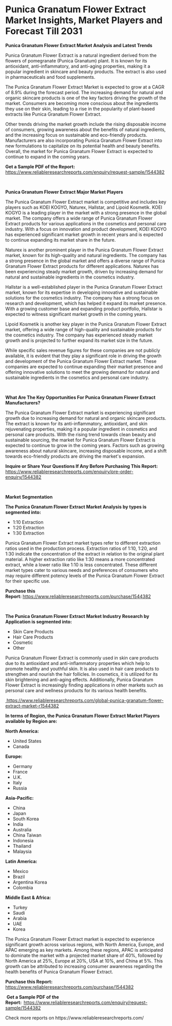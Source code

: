 <p><h1>Punica Granatum Flower Extract Market Insights, Market Players and Forecast Till 2031</h1></p><p><strong>Punica Granatum Flower Extract Market Analysis and Latest Trends</strong></p>
<p><p>Punica Granatum Flower Extract is a natural ingredient derived from the flowers of pomegranate (Punica Granatum) plant. It is known for its antioxidant, anti-inflammatory, and anti-aging properties, making it a popular ingredient in skincare and beauty products. The extract is also used in pharmaceuticals and food supplements.</p><p>The Punica Granatum Flower Extract Market is expected to grow at a CAGR of 8.9% during the forecast period. The increasing demand for natural and organic skincare products is one of the key factors driving the growth of the market. Consumers are becoming more conscious about the ingredients they use on their skin, leading to a rise in the popularity of plant-based extracts like Punica Granatum Flower Extract.</p><p>Other trends driving the market growth include the rising disposable income of consumers, growing awareness about the benefits of natural ingredients, and the increasing focus on sustainable and eco-friendly products. Manufacturers are also incorporating Punica Granatum Flower Extract into new formulations to capitalize on its potential health and beauty benefits. Overall, the market for Punica Granatum Flower Extract is expected to continue to expand in the coming years.</p></p>
<p><strong>Get a Sample PDF of the Report:&nbsp;</strong> <a href="https://www.reliableresearchreports.com/enquiry/request-sample/1544382">https://www.reliableresearchreports.com/enquiry/request-sample/1544382</a></p>
<p>&nbsp;</p>
<p><strong>Punica Granatum Flower Extract Major Market Players</strong></p>
<p><p>The Punica Granatum Flower Extract market is competitive and includes key players such as KOEI KOGYO, Naturex, Hallstar, and Lipoid Kosmetik. KOEI KOGYO is a leading player in the market with a strong presence in the global market. The company offers a wide range of Punica Granatum Flower Extract products for various applications in the cosmetics and personal care industry. With a focus on innovation and product development, KOEI KOGYO has experienced significant market growth in recent years and is expected to continue expanding its market share in the future.</p><p>Naturex is another prominent player in the Punica Granatum Flower Extract market, known for its high-quality and natural ingredients. The company has a strong presence in the global market and offers a diverse range of Punica Granatum Flower Extract products for different applications. Naturex has been experiencing steady market growth, driven by increasing demand for natural and sustainable ingredients in the cosmetics industry.</p><p>Hallstar is a well-established player in the Punica Granatum Flower Extract market, known for its expertise in developing innovative and sustainable solutions for the cosmetics industry. The company has a strong focus on research and development, which has helped it expand its market presence. With a growing customer base and expanding product portfolio, Hallstar is expected to witness significant market growth in the coming years.</p><p>Lipoid Kosmetik is another key player in the Punica Granatum Flower Extract market, offering a wide range of high-quality and sustainable products for the cosmetics industry. The company has experienced steady market growth and is projected to further expand its market size in the future.</p><p>While specific sales revenue figures for these companies are not publicly available, it is evident that they play a significant role in driving the growth and development of the Punica Granatum Flower Extract market. These companies are expected to continue expanding their market presence and offering innovative solutions to meet the growing demand for natural and sustainable ingredients in the cosmetics and personal care industry.</p></p>
<p>&nbsp;</p>
<p><strong>What Are The Key Opportunities For Punica Granatum Flower Extract Manufacturers?</strong></p>
<p><p>The Punica Granatum Flower Extract market is experiencing significant growth due to increasing demand for natural and organic skincare products. The extract is known for its anti-inflammatory, antioxidant, and skin rejuvenating properties, making it a popular ingredient in cosmetics and personal care products. With the rising trend towards clean beauty and sustainable sourcing, the market for Punica Granatum Flower Extract is expected to continue to grow in the coming years. Factors such as growing awareness about natural skincare, increasing disposable income, and a shift towards eco-friendly products are driving the market's expansion.</p></p>
<p><strong>Inquire or Share Your Questions If Any Before Purchasing This Report:</strong> <a href="https://www.reliableresearchreports.com/enquiry/pre-order-enquiry/1544382">https://www.reliableresearchreports.com/enquiry/pre-order-enquiry/1544382</a></p>
<p>&nbsp;</p>
<p><strong>Market Segmentation</strong></p>
<p><strong>The Punica Granatum Flower Extract Market Analysis by types is segmented into:</strong></p>
<p><ul><li>1:10 Extraction</li><li>1:20 Extraction</li><li>1:30 Extraction</li></ul></p>
<p><p>Punica Granatum Flower Extract market types refer to different extraction ratios used in the production process. Extraction ratios of 1:10, 1:20, and 1:30 indicate the concentration of the extract in relation to the original plant material. A higher extraction ratio like 1:30 means a more concentrated extract, while a lower ratio like 1:10 is less concentrated. These different market types cater to various needs and preferences of consumers who may require different potency levels of the Punica Granatum Flower Extract for their specific use.</p></p>
<p><strong>Purchase this Report:&nbsp;</strong><a href="https://www.reliableresearchreports.com/purchase/1544382">https://www.reliableresearchreports.com/purchase/1544382</a></p>
<p>&nbsp;</p>
<p><strong>The Punica Granatum Flower Extract Market Industry Research by Application is segmented into:</strong></p>
<p><ul><li>Skin Care Products</li><li>Hair Care Products</li><li>Cosmetic</li><li>Other</li></ul></p>
<p><p>Punica Granatum Flower Extract is commonly used in skin care products due to its antioxidant and anti-inflammatory properties which help to promote healthy and youthful skin. It is also used in hair care products to strengthen and nourish the hair follicles. In cosmetics, it is utilized for its skin brightening and anti-aging effects. Additionally, Punica Granatum Flower Extract is increasingly finding applications in other markets such as personal care and wellness products for its various health benefits.</p></p>
<p><a href="https://www.reliableresearchreports.com/global-punica-granatum-flower-extract-market-r1544382">&nbsp;https://www.reliableresearchreports.com/global-punica-granatum-flower-extract-market-r1544382</a></p>
<p><strong>In terms of Region, the Punica Granatum Flower Extract Market Players available by Region are:</strong></p>
<p>
    <p> <strong> North America: </strong>
        <ul>
            <li>United States</li>
            <li>Canada</li>
        </ul>
        </p> 
    <p> <strong> Europe: </strong>
        <ul>
            <li>Germany</li>
            <li>France</li>
            <li>U.K.</li>
            <li>Italy</li>
            <li>Russia</li>
        </ul>
        </p> 
    <p> <strong> Asia-Pacific: </strong>
        <ul>
            <li>China</li>
            <li>Japan</li>
            <li>South Korea</li>
            <li>India</li>
            <li>Australia</li>
            <li>China Taiwan</li>
            <li>Indonesia</li>
            <li>Thailand</li>
            <li>Malaysia</li>
        </ul>
        </p> 
    <p> <strong> Latin America: </strong>
        <ul>
            <li>Mexico</li>
            <li>Brazil</li>
            <li>Argentina Korea</li>
            <li>Colombia</li>
        </ul>
        </p> 
    <p> <strong> Middle East & Africa: </strong>
        <ul>
            <li>Turkey</li>
            <li>Saudi</li>
            <li>Arabia</li>
            <li>UAE</li>
            <li>Korea</li>
        </ul>
    </p>
    </p>
<p><p>The Punica Granatum Flower Extract market is expected to experience significant growth across various regions, with North America, Europe, and APAC emerging as key markets. Among these regions, APAC is anticipated to dominate the market with a projected market share of 40%, followed by North America at 25%, Europe at 20%, USA at 10%, and China at 5%. This growth can be attributed to increasing consumer awareness regarding the health benefits of Punica Granatum Flower Extract.</p></p>
<p><strong>Purchase this Report: </strong><a href="https://www.reliableresearchreports.com/purchase/1544382">https://www.reliableresearchreports.com/purchase/1544382</a></p>
<p>&nbsp;<strong>Get a Sample PDF of the Report:&nbsp;&nbsp;</strong><a href="https://www.reliableresearchreports.com/enquiry/request-sample/1544382">https://www.reliableresearchreports.com/enquiry/request-sample/1544382</a></p>
<p><strong></strong></p>
<p>Check more reports on https://www.reliableresearchreports.com/</p>